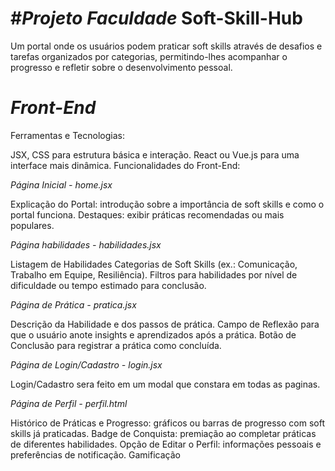
# #*Projeto Faculdade* Soft-Skill-Hub
Um portal onde os usuários podem praticar soft skills através de desafios e tarefas organizados por categorias, permitindo-lhes acompanhar o progresso e refletir sobre o desenvolvimento pessoal.

# *Front-End*
Ferramentas e Tecnologias:

JSX, CSS  para estrutura básica e interação.
React ou Vue.js para uma interface mais dinâmica.
Funcionalidades do Front-End:

*Página Inicial - home.jsx*

Explicação do Portal: introdução sobre a importância de soft skills e como o portal funciona.
Destaques: exibir práticas recomendadas ou mais populares.

*Página habilidades - habilidades.jsx*

Listagem de Habilidades
Categorias de Soft Skills (ex.: Comunicação, Trabalho em Equipe, Resiliência).
Filtros para habilidades por nível de dificuldade ou tempo estimado para conclusão.

*Página de Prática - pratica.jsx*

Descrição da Habilidade e dos passos de prática.
Campo de Reflexão para que o usuário anote insights e aprendizados após a prática.
Botão de Conclusão para registrar a prática como concluída.

*Página de Login/Cadastro - login.jsx*

Login/Cadastro sera feito em um modal que constara em todas as paginas.


*Página de Perfil - perfil.html*

Histórico de Práticas e Progresso: gráficos ou barras de progresso com soft skills já praticadas.
Badge de Conquista: premiação ao completar práticas de diferentes habilidades.
Opção de Editar o Perfil: informações pessoais e preferências de notificação.
Gamificação

